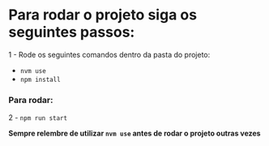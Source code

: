 # Para rodar o projeto siga os seguintes passos:

1 - Rode os seguintes comandos dentro da pasta do projeto:
- `nvm use`
- `npm install`
### Para rodar:
2 - `npm run start`

**Sempre relembre de utilizar `nvm use` antes de rodar o projeto outras vezes**